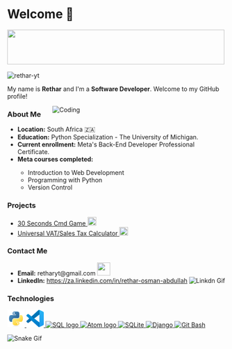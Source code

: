 <!DOCTYPE html>
<html>
<head>
</head>
<body>
<h1>Welcome 👋</h1>
  <p align="left"> <img src="https://miro.medium.com/v2/resize:fit:1400/1*bjxU4SlQTQSmK3Z-UOk0Bg.gif" width="500" height="80" /> </p>
<p align="left"> <img src="https://komarev.com/ghpvc/?username=rethar-yt&label=Profile%20Visits&color=blueviolet&style=flat" alt="rethar-yt" /> </p>
<p>My name is <strong>Rethar</strong> and I'm a <strong>Software Developer</strong>. Welcome to my GitHub profile!</p>
<img align="right" alt="Coding" width="400" src="docs/avento.gif" />
<h3>About Me</h3>
<ul>
  <li><strong>Location:</strong> South Africa 🇿🇦</li>
  <li><strong>Education:</strong> Python Specialization - The University of Michigan.</li>
  <li><strong>Current enrollment:</strong> Meta's Back-End Developer Professional Certificate.</li>
  <li><strong>Meta courses completed:</strong></li>
  <ul>
    <li>Introduction to Web Development</li>
    <li>Programming with Python</li>
    <li>Version Control</li>
  </ul>
</ul>
<h3>Projects</h3>
<ul>
  <li><a href="https://github.com/Rethar-yt/Projects/tree/main/30_Seconds_Style_Game">30 Seconds Cmd Game </a><img src="https://thumbs.gfycat.com/ForthrightUnnaturalHoopoe-size_restricted.gif" width="20" height="20"/></li>
  <li><a href="https://github.com/Rethar-yt/Projects/tree/main/Uni_Vat_Tax_Calculator">Universal VAT/Sales Tax Calculator </a><img src="https://media3.giphy.com/media/EAAKR8I15yFg0RK5as/giphy.gif" width="20" height="20" /></li>
</ul>
<h3>Contact Me</h3>
<ul>
  <li><strong>Email:</strong> retharyt@gmail.com <img src="https://cdn.dribbble.com/users/4874/screenshots/3074660/gmaildribbble.gif" width="30" height="30"/></li>
  <li><strong>LinkedIn:</strong> <a href="https://za.linkedin.com/in/rethar-osman-abdullah">https://za.linkedin.com/in/rethar-osman-abdullah</a> <img src="https://cliply.co/wp-content/uploads/2021/02/372102050_LINKEDIN_ICON_TRANSPARENT_1080.gif" alt="Linkdn Gif" width="30" height="30" /> </li>
</ul>
<h3>Technologies</h3>
<p>
  <a href="https://www.python.org" target="_blank" rel="noreferrer">
    <img src="https://raw.githubusercontent.com/devicons/devicon/master/icons/python/python-original.svg" alt="python" width="40" height="40"/>
  </a> 
  <a href="https://code.visualstudio.com/" target="_blank" rel="noreferrer">
    <img src="https://github.com/devicons/devicon/blob/master/icons/vscode/vscode-original.svg" alt="Visual Studio Code" width="40" height="40"/>
  </a>
  <a href="https://en.wikipedia.org/wiki/SQL" target="_blank">
    <img src="https://upload.wikimedia.org/wikipedia/commons/thumb/8/87/Sql_data_base_with_logo.png/64px-Sql_data_base_with_logo.png" alt="SQL logo" width="40" height="40">
  </a>
  <a href="https://atom.io/docs/latest/" target="_blank">
    <img src="https://github.com/atom.png" alt="Atom logo" width="40" height="40"/>
  </a>
  <a href="https://www.sqlite.org/">
    <img src="https://www.sqlite.org/images/sqlite370_banner.gif" alt="SQLite" width="40" height="40">
  </a>
<a href="https://www.djangoproject.com/">
    <img src="https://www.djangoproject.com/s/img/logos/django-logo-negative.png" alt="Django" width="40" height="40">
  </a>
  <a href="https://git-scm.com/downloads">
    <img src="https://git-scm.com/images/logos/downloads/Git-Icon-1788C.png" alt="Git Bash" width="40" height="40">
  </a> 
</p>
  <p>
  <img src="https://art.pixilart.com/16c3630a9147a08.gif" alt="Snake Gif" width="500" height="80"/>
  </p>
